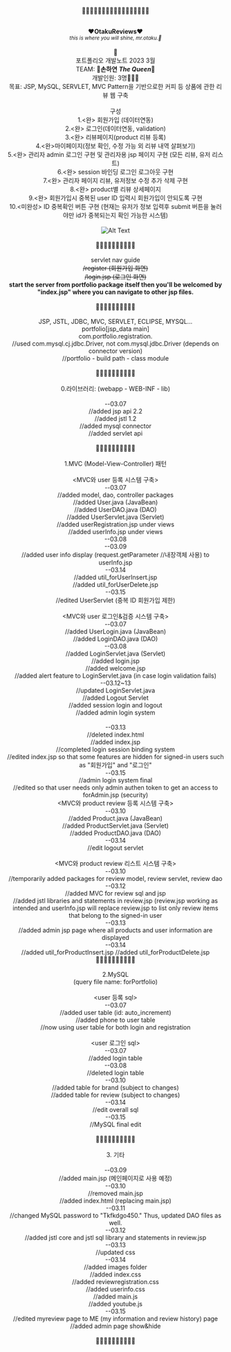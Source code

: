 <div align=center>
  
<br>
🌸🌸🌸🌸🌸🌸🌸🌸🌸🌸🌸🌸🌸🌸🌸🌸🌸
<br>
<br>
  
**:heart:OtakuReviews:heart:**<br>
*<sub>this is where you will shine, mr.otaku.:kiss:</sub>*<br>
<br>
🌸
<br>
포트폴리오 개발노트 2023 3월<br>
  TEAM: 🥀**손하연**
  ***The Queen***:crown:
<br>
개발인원: 3명:family_man_man_girl:<br>
목표: JSP, MySQL, SERVLET, MVC Pattern을 기반으로한 커피 등 상품에 관한 리뷰 웹 구축<br>
<br>
구성<br>
1.<완> 회원가입 (데이터연동)<br>
2.<완> 로그인(데이터연동, validation)<br>
3.<완> 리뷰페이지(product 리뷰 등록)<br>
4.<완>마이페이지(정보 확인, 수정 가능 외 리뷰 내역 살펴보기)<br>
5.<완> 관리자 admin 로그인 구현 및 관리자용 jsp 페이지 구현 (모든 리뷰, 유저 리스트)<br>
6.<완> session 바인딩 로그인 로그아웃 구현<br>
7.<완> 관리자 페이지 리뷰, 유저정보 수정 추가 삭제 구현<br>
8.<완> product별 리뷰 상세페이지<br>
9.<완> 회원가입시 중복된 user ID 입력시 회원가입이 안되도록 구현<br>
10.<미완성> ID 중복확인 버튼 구현 (현재는 유저가 정보 입력후 submit 버튼을 눌러야만 id가 중복되는지 확인 가능한 시스템)<br>
<br>
![Alt Text](https://media.giphy.com/media/3o7TKDcovELwB2DM64/giphy.gif)<br>
<br>
🌸🌸🌸🌸🌸🌸🌸🌸🌸🌸<br>
<br>
servlet nav guide<br>
  ~~/register (회원가입 화면)<br>~~
  ~~/login.jsp (로그인 화면)<br>~~
  **start the server from portfolio package itself then you'll be welcomed by "index.jsp" where you can navigate to other jsp files.**<br>
<br>
🌸🌸🌸🌸🌸🌸🌸🌸🌸🌸<br>
<br>
JSP, JSTL, JDBC, MVC, SERVLET, ECLIPSE, MYSQL...<br>
portfolio[jsp_data main]<br>
com.portfolio.registration.<br>
//used com.mysql.cj.jdbc.Driver, not com.mysql.jdbc.Driver (depends on connector version)<br>
//portfolio - build path - class module<br>
<br>
🌸🌸🌸🌸🌸🌸🌸🌸🌸🌸<br>
<br>
0.라이브러리: (webapp - WEB-INF - lib)<br>
<br>
--03.07<br>
//added jsp api 2.2<br>
//added jstl 1.2<br>
//added mysql connector<br>
//added servlet api<br>
<br>
🌸🌸🌸🌸🌸🌸🌸🌸🌸🌸<br>
<br>
1.MVC (Model-View-Controller) 패턴<br>
<br>
<MVC와 user 등록 시스템 구축><br>
--03.07<br>
//added model, dao, controller packages<br>
//added User.java (JavaBean)<br>
//added UserDAO.java (DAO)<br>
//added UserServlet.java (Servlet)<br>
//added userRegistration.jsp under views<br>
//added userInfo.jsp under views<br>
--03.08<br>
--03.09<br>
//added user info display (request.getParameter //내장객체 사용) to userInfo.jsp<br>
--03.14<br>
//added util_forUserInsert.jsp<br>
//added util_forUserDelete.jsp<br>
--03.15<br>
//edited UserServlet (중복 ID 회원가입 제한)<br>
<br>
<MVC와 user 로그인&검증 시스템 구축><br>
--03.07<br>
//added UserLogin.java (JavaBean)<br>
//added LoginDAO.java (DAO)<br>
--03.08<br>
//added LoginServlet.java (Servlet)<br>
//added login.jsp<br>
//added welcome.jsp<br>
//added alert feature to LoginServlet.java (in case login validation fails)<br>
--03.12~13<br>
//updated LoginServlet.java<br>
//added Logout Servlet<br>
//added session login and logout<br>
//added admin login system<br>
<br>
--03.13<br>
//deleted index.html<br>
//added index.jsp<br>
//completed login session binding system<br>
//edited index.jsp so that some features are hidden for signed-in users such as "회원가입" and "로그인"<br>
--03.15<br>
//admin login system final<br>
//edited so that user needs only admin authen token to get an access to forAdmin.jsp (security)<br>
<MVC와 product review 등록 시스템 구축><br>
--03.10<br>
//added Product.java (JavaBean)<br>
//added ProductServlet.java (Servlet)<br>
//added ProductDAO.java (DAO)<br>
--03.14<br>
//edit logout servlet<br>
<br>
<MVC와 product review 리스트 시스템 구축><br>
--03.10<br>
//temporarily added packages for review model, review servlet, review dao<br>
--03.12<br>
//added MVC for review sql and jsp<br>
//added jstl libraries and statements in review.jsp (review.jsp working as intended and userInfo.jsp will replace review.jsp to list only review items that belong to the signed-in user<br>
--03.13<br>
//added admin jsp page where all products and user information are displayed<br>
--03.14<br>
//added util_forProductInsert.jsp
//added util_forProductDelete.jsp
<br>
🌸🌸🌸🌸🌸🌸🌸🌸🌸🌸<br>
<br>
2.MySQL<br>
(query file name: forPortfolio)<br>
<br>
<user 등록 sql><br>
--03.07<br>
//added user table (id: auto_increment)<br>
//added phone to user table<br>
//now using user table for both login and registration<br>
<br>
<user 로그인 sql><br>
--03.07<br>
//added login table<br>
--03.08<br>
//deleted login table<br>
--03.10<br>
//added table for brand (subject to changes)<br>
//added table for review (subject to changes)<br>
--03.14<br>
//edit overall sql<br>
--03.15<br>
//MySQL final edit<br>
<br>
🌸🌸🌸🌸🌸🌸🌸🌸🌸🌸<br>
<br>
3. 기타<br>
<br>
--03.09<br>
//added main.jsp (메인페이지로 사용 예정)<br>
--03.10<br>
//removed main.jsp<br>
//added index.html (replacing main.jsp)<br>
--03.11<br>
//changed MySQL password to "Tkfkdgo450." Thus, updated DAO files as well.<br>
--03.12<br>
//added jstl core and jstl sql library and statements in review.jsp<br>
--03.13<br>
//updated css<br>
--03.14<br>
//added images folder<br>
//added index.css<br>
//added reviewregistration.css<br>
//added userinfo.css<br>
//added main.js<br>
//added youtube.js<br>
--03.15<br>
//edited myreview page to ME (my information and review history) page<br>
//added admin page show&hide<br>
<br>
🌸🌸🌸🌸🌸🌸🌸🌸🌸🌸<br>
<br>
</div>
